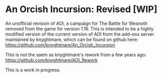 # An Orcish Incursion: Revised [WIP]

An unofficial revision of AOI, a campaign for The Battle for Wesnoth removed from the game for version 1.16. This is intended to be a highly modified version of the current version of AOI from the add-ons server maintained by knyghtmare, which can be found on github here: https://github.com/knyghtmare/An_Orcish_Incursion

This is not the saem as knyghtmare's rework from a few years ago: https://github.com/knyghtmare/AOI_Rework

This is a work in progress.